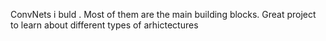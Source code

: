 ConvNets i buld . Most of them are the main building blocks. Great project to learn about different types of arhictectures
